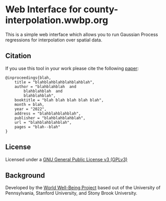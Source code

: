 # Web Interface for county-interpolation.wwbp.org

This is a simple web interface which allows you to run Gaussian Process regressions for interpolation over spatial data.

## Citation

If you use this tool in your work please cite the following [paper]():

```
@inproceedings{blah,
    title = "blahblahblahblahblahblah",
    author = "blahblahblah  and
        blahblahblah  and
        blahblahblah",
    booktitle = "blah blah blah blah blah",
    month = blah,
    year = "2022",
    address = "blahblahblahblah",
    publisher = "blahblahblahblah",
    url = "blahblahblahblah",
    pages = "blah--blah"
}
```

## License

Licensed under a [GNU General Public License v3 (GPLv3)](https://www.gnu.org/licenses/gpl-3.0.en.html)

## Background

Developed by the [World Well-Being Project](http://www.wwbp.org) based out of the University of Pennsylvania, Stanford University, and Stony Brook University. 
